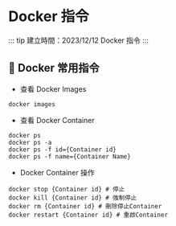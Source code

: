 # Docker 指令

::: tip 建立時間：2023/12/12
Docker 指令
:::

## :pushpin: Docker 常用指令

- 查看 Docker Images

``` shell
docker images
```

- 查看 Docker Container
``` shell
docker ps
docker ps -a
docker ps -f id={Container id}
docker ps -f name={Container Name}
```

- Docker Container 操作
``` shell
docker stop {Container id} # 停止
docker kill {Container id} # 強制停止
docker rm {Container id} # 刪除停止Container
docker restart {Container id} # 重啟Container 
```
